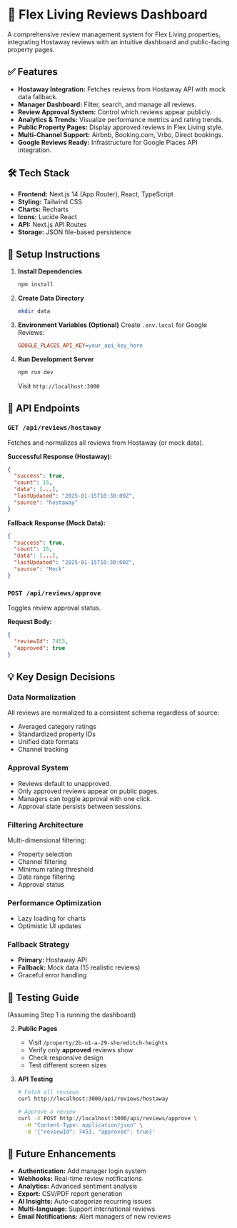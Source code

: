 # 🚀 Flex Living Reviews Dashboard

A comprehensive review management system for Flex Living properties, integrating Hostaway reviews with an intuitive dashboard and public-facing property pages.

## ✅ Features

  * **Hostaway Integration:** Fetches reviews from Hostaway API with mock data fallback.
  * **Manager Dashboard:** Filter, search, and manage all reviews.
  * **Review Approval System:** Control which reviews appear publicly.
  * **Analytics & Trends:** Visualize performance metrics and rating trends.
  * **Public Property Pages:** Display approved reviews in Flex Living style.
  * **Multi-Channel Support:** Airbnb, Booking.com, Vrbo, Direct bookings.
  * **Google Reviews Ready:** Infrastructure for Google Places API integration.

## 🛠️ Tech Stack

  * **Frontend:** Next.js 14 (App Router), React, TypeScript
  * **Styling:** Tailwind CSS
  * **Charts:** Recharts
  * **Icons:** Lucide React
  * **API:** Next.js API Routes
  * **Storage:** JSON file-based persistence

## 🔧 Setup Instructions

1.  **Install Dependencies**

    ```bash
    npm install
    ```

2.  **Create Data Directory**

    ```bash
    mkdir data
    ```

3.  **Environment Variables (Optional)**
    Create `.env.local` for Google Reviews:

    ```ini
    GOOGLE_PLACES_API_KEY=your_api_key_here
    ```

4.  **Run Development Server**

    ```bash
    npm run dev
    ```

    Visit `http://localhost:3000`

## 📡 API Endpoints

### `GET /api/reviews/hostaway`

Fetches and normalizes all reviews from Hostaway (or mock data).

**Successful Response (Hostaway):**

```json
{
  "success": true,
  "count": 15,
  "data": [...],
  "lastUpdated": "2025-01-15T10:30:00Z",
  "source": "hostaway"
}
```

**Fallback Response (Mock Data):**

```json
{
  "success": true,
  "count": 15,
  "data": [...],
  "lastUpdated": "2025-01-15T10:30:00Z",
  "source": "Mock"
}
```

### `POST /api/reviews/approve`

Toggles review approval status.

**Request Body:**

```json
{
  "reviewId": 7453,
  "approved": true
}
```

## 💡 Key Design Decisions

### Data Normalization

All reviews are normalized to a consistent schema regardless of source:

  * Averaged category ratings
  * Standardized property IDs
  * Unified date formats
  * Channel tracking

### Approval System

  * Reviews default to unapproved.
  * Only approved reviews appear on public pages.
  * Managers can toggle approval with one click.
  * Approval state persists between sessions.

### Filtering Architecture

Multi-dimensional filtering:

  * Property selection
  * Channel filtering
  * Minimum rating threshold
  * Date range filtering
  * Approval status

### Performance Optimization

  * Lazy loading for charts
  * Optimistic UI updates

### Fallback Strategy

  * **Primary:** Hostaway API
  * **Fallback:** Mock data (15 realistic reviews)
  * Graceful error handling

## 🧪 Testing Guide

(Assuming Step 1 is running the dashboard)

2.  **Public Pages**

      * Visit `/property/2b-n1-a-29-shoreditch-heights`
      * Verify only **approved** reviews show
      * Check responsive design
      * Test different screen sizes

3.  **API Testing**

    ```bash
    # Fetch all reviews
    curl http://localhost:3000/api/reviews/hostaway

    # Approve a review
    curl -X POST http://localhost:3000/api/reviews/approve \
      -H "Content-Type: application/json" \
      -d '{"reviewId": 7453, "approved": true}'
    ```

## 🔮 Future Enhancements

  * **Authentication:** Add manager login system
  * **Webhooks:** Real-time review notifications
  * **Analytics:** Advanced sentiment analysis
  * **Export:** CSV/PDF report generation
  * **AI Insights:** Auto-categorize recurring issues
  * **Multi-language:** Support international reviews
  * **Email Notifications:** Alert managers of new reviews